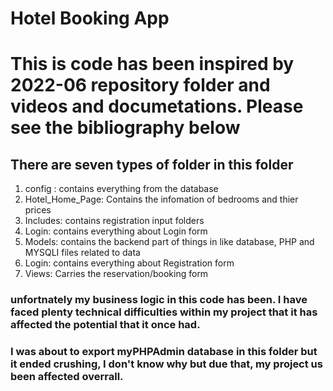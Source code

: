 # Hotel Booking App

# This is code has been inspired by 2022-06 repository folder and videos and documetations. Please see the bibliography below

## There are seven types of folder in this folder
1. config : contains everything from the database
2. Hotel_Home_Page: Contains the infomation of bedrooms and thier prices
3. Includes: contains registration input folders
4. Login: contains everything about Login form
5. Models: contains the backend part of things in like database, PHP and MYSQLI files related to data
6. Login: contains everything about Registration form
7. Views: Carries the reservation/booking form

### unfortnately my business logic in this code has been. I have faced plenty technical difficulties within my project that it has affected the potential that it once had.

### I was about to export myPHPAdmin database in this folder but it ended crushing, I don't know why but due that, my project us been affected overrall.
